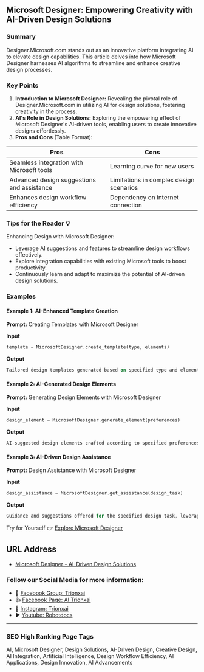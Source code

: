 ## Microsoft Designer: Empowering Creativity with AI-Driven Design Solutions

### Summary
Designer.Microsoft.com stands out as an innovative platform integrating AI to elevate design capabilities. This article delves into how Microsoft Designer harnesses AI algorithms to streamline and enhance creative design processes.

### Key Points

1. **Introduction to Microsoft Designer:** Revealing the pivotal role of Designer.Microsoft.com in utilizing AI for design solutions, fostering creativity in the process.
2. **AI's Role in Design Solutions:** Exploring the empowering effect of Microsoft Designer's AI-driven tools, enabling users to create innovative designs effortlessly.
3. **Pros and Cons** (Table Format):

| Pros                                 | Cons                                |
|--------------------------------------|-------------------------------------|
| Seamless integration with Microsoft tools | Learning curve for new users       |
| Advanced design suggestions and assistance | Limitations in complex design scenarios |
| Enhances design workflow efficiency   | Dependency on internet connection   |

### Tips for the Reader 💡
Enhancing Design with Microsoft Designer:
- Leverage AI suggestions and features to streamline design workflows effectively.
- Explore integration capabilities with existing Microsoft tools to boost productivity.
- Continuously learn and adapt to maximize the potential of AI-driven design solutions.

### Examples

#### Example 1: AI-Enhanced Template Creation
**Prompt:** Creating Templates with Microsoft Designer

**Input**
```dart
template = MicrosoftDesigner.create_template(type, elements)
```

**Output**
```dart
Tailored design templates generated based on specified type and elements, utilizing Microsoft Designer's AI-driven tools.
```

#### Example 2: AI-Generated Design Elements
**Prompt:** Generating Design Elements with Microsoft Designer

**Input**
```dart
design_element = MicrosoftDesigner.generate_element(preferences)
```

**Output**
```dart
AI-suggested design elements crafted according to specified preferences, employing Microsoft Designer's advanced AI capabilities.
```

#### Example 3: AI-Driven Design Assistance
**Prompt:** Design Assistance with Microsoft Designer

**Input**
```dart
design_assistance = MicrosoftDesigner.get_assistance(design_task)
```

**Output**
```dart
Guidance and suggestions offered for the specified design task, leveraging AI within Microsoft Designer.
```

Try for Yourself 👉 <a href="https://designer.microsoft.com" target="_blank">Explore Microsoft Designer</a>

## URL Address
- <a href="https://designer.microsoft.com" target="_blank">Microsoft Designer - AI-Driven Design Solutions</a>

### Follow our Social Media for more information:
- 📘 <a href="https://www.facebook.com/groups/trionxai" target="_blank">Facebook Group: Trionxai</a>
- 👍 <a href="https://www.facebook.com/ai.trionxai" target="_blank">Facebook Page: AI Trionxai</a>
- 📸 <a href="https://www.instagram.com/trionxai/" target="_blank">Instagram: Trionxai</a>
- ▶️ <a href="https://www.youtube.com/@robotdocs/" target="_blank">Youtube: Robotdocs</a>

<hr>

### SEO High Ranking Page Tags
AI, Microsoft Designer, Design Solutions, AI-Driven Design, Creative Design, AI Integration, Artificial Intelligence, Design Workflow Efficiency, AI Applications, Design Innovation, AI Advancements